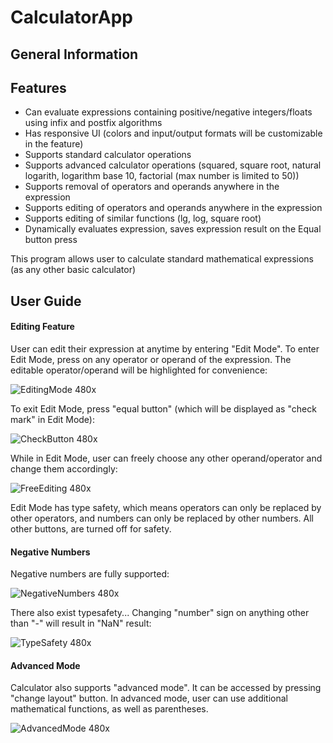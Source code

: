 # CalculatorApp

## General Information
## Features
- Can evaluate expressions containing positive/negative integers/floats using infix and postfix algorithms
- Has responsive UI (colors and input/output formats will be customizable in the feature)
- Supports standard calculator operations
- Supports advanced calculator operations (squared, square root, natural logarith, logarithm base 10, factorial (max number is limited to 50))
- Supports removal of operators and operands anywhere in the expression
- Supports editing of operators and operands anywhere in the expression
- Supports editing of similar functions (lg, log, square root)
- Dynamically evaluates expression, saves expression result on the Equal button press

This program allows user to calculate standard mathematical expressions (as any other basic calculator)

## User Guide

#### Editing Feature
User can edit their expression at anytime by entering "Edit Mode". To enter Edit Mode, press on any operator or operand of the expression. The editable operator/operand will be highlighted for convenience:

![EditingMode 480x](https://user-images.githubusercontent.com/38502074/169933781-c7b0ec76-8dd4-4f4f-98d7-fa296d11ee24.gif)


To exit Edit Mode, press "equal button" (which will be displayed as "check mark" in Edit Mode):

![CheckButton 480x](https://user-images.githubusercontent.com/38502074/169933795-b84bf958-6e8d-45fd-ae1d-858f04c77564.gif)


While in Edit Mode, user can freely choose any other operand/operator and change them accordingly:

![FreeEditing 480x](https://user-images.githubusercontent.com/38502074/169933811-23961f46-3853-43e6-ad05-fceddc2aadfc.gif)


Edit Mode has type safety, which means operators can only be replaced by other operators, and numbers can only be replaced by other numbers. All other buttons, are turned off for safety. 


#### Negative Numbers
Negative numbers are fully supported:

![NegativeNumbers 480x](https://user-images.githubusercontent.com/38502074/170172132-c252b956-3263-4182-956a-601c91a1f12f.gif)


There also exist typesafety... Changing "number" sign on anything other than "-" will result in "NaN" result:

![TypeSafety 480x](https://user-images.githubusercontent.com/38502074/169934111-9cb4a0dc-1f3a-4d06-93d5-56aa736b8f60.gif)


#### Advanced Mode
Calculator also supports "advanced mode". It can be accessed by pressing "change layout" button. In advanced mode, user can use additional mathematical functions, as well as parentheses.

![AdvancedMode 480x](https://user-images.githubusercontent.com/38502074/169934294-56440a03-ead7-4876-a32a-a1dfc441bceb.gif)



